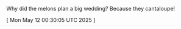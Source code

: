  
Why did the melons plan a big wedding? Because they cantaloupe!
 
[ 
Mon May 12 00:30:05 UTC 2025
 ]
